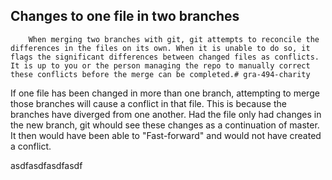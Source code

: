 ## Changes to one file in two branches

		When merging two branches with git, git attempts to reconcile the differences in the files on its own. When it is unable to do so, it flags the significant differences between changed files as conflicts. It is up to you or the person managing the repo to manually correct these conflicts before the merge can be completed.# gra-494-charity

If one file has been changed in more than one branch, attempting to merge those branches will cause a conflict in that file. This is because the branches have diverged from one another. Had the file only had changes in the new branch, git whould see these changes as a continuation of master. It then would have been able to "Fast-forward" and would not have created a conflict.

asdfasdfasdfasdf